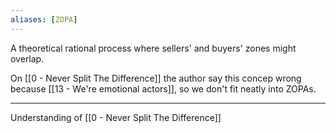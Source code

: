 ```yaml
---
aliases: [ZOPA]
---
```


A theoretical rational process where sellers' and buyers' zones might overlap.

On [[0 - Never Split The Difference]] the author say this concep wrong because [[13 - We're emotional actors]], so we don't fit neatly into ZOPAs.

---

Understanding of [[0 - Never Split The Difference]]